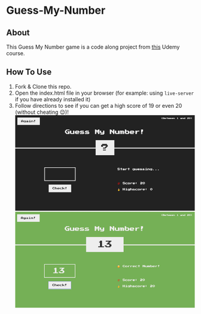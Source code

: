 # Guess-My-Number

## About

This Guess My Number game is a code along project from [this](https://www.udemy.com/course/the-complete-javascript-course/) Udemy course.

## How To Use

1. Fork & Clone this repo.
2. Open the index.html file in your browser (for example: using `live-server` if you have already installed it)
3. Follow directions to see if you can get a high score of 19 or even 20 (without cheating 😉)!
   ![](Home.png)
   ![](Winner.png)
